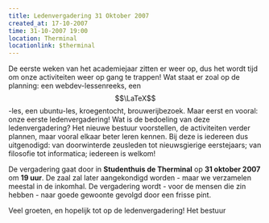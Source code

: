 ```yaml
---
title: Ledenvergadering 31 Oktober 2007
created_at: 17-10-2007
time: 31-10-2007 19:00
location: Therminal
locationlink: $therminal
---
```


De eerste weken van het academiejaar zitten er weer op, dus het wordt tijd om onze activiteiten weer op gang te trappen! Wat staat er zoal op de planning: een webdev-lessenreeks, een $$\LaTeX$$-les, een ubuntu-les, kroegentocht, brouwerijbezoek. Maar eerst en vooral: onze eerste ledenvergadering! Wat is de bedoeling van deze ledenvergadering? Het nieuwe bestuur voorstellen, de activiteiten verder plannen, maar vooral elkaar beter leren kennen. Bij deze is iedereen dus uitgenodigd: van doorwinterde zeusleden tot nieuwsgierige eerstejaars; van filosofie tot informatica; iedereen is welkom!

De vergadering gaat door in **Studenthuis de Therminal** op **31 oktober 2007** om **19 uur**. De zaal zal later aangekondigd worden - maar we verzamelen meestal in de inkomhal. De vergadering wordt - voor de mensen die zin hebben - naar goede gewoonte gevolgd door een frisse pint.

Veel groeten, en hopelijk tot op de ledenvergadering!
Het bestuur
